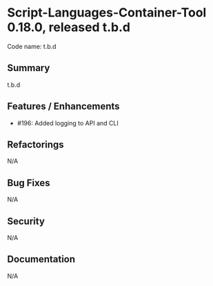# Script-Languages-Container-Tool 0.18.0, released t.b.d

Code name: t.b.d

## Summary 

t.b.d

## Features / Enhancements

 - #196: Added logging to API and CLI

## Refactorings

N/A

## Bug Fixes

N/A

## Security

N/A

## Documentation

N/A
